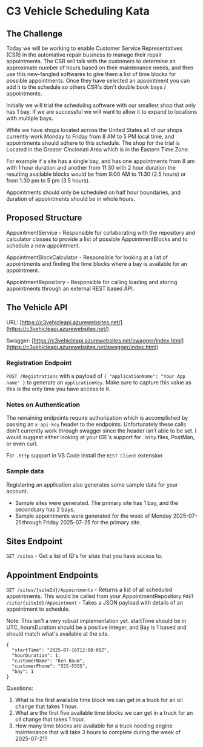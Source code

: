 # C3 Vehicle Scheduling Kata

## The Challenge
Today we will be working to enable Customer Service Representatives (CSR) in the automative repair business to manage their repair appointments. The CSR will talk with the customers to determine an approximate number of hours based on their maintenance needs, and then use this new-fangled softwares to give them a list of time blocks for possible appointments. Once they have selected an appointment you can add it to the schedule so others CSR's don't double book bays / appointments.

Initially we will trial the scheduling software with our smallest shop that only has 1 bay. If we are successful we will want to allow it to expand to locations with multiple bays.

While we have shops located across the United States all of our shops currently work Monday to Friday from 8 AM to 5 PM local time, and appointments should adhere to this schedule. The shop for the trial is Located in the Greater Cincinnati Area which is in the Eastern Time Zone.

For example if a site has a single bay, and has one appointments from 8 am with 1 hour duration and another from 11:30 with 2 hour duration the resulting available blocks would be from 9:00 AM to 11:30 (2.5 hours) or from 1:30 pm to 5 pm (3.5 hours).

Appointments should only be scheduled on half hour boundaries, and duration of appointments should be in whole hours. 

## Proposed Structure
AppointmentService - Responsible for collaborating with the repository and calculator classes to provide a list of possible AppointmentBlocks and to schedule a new appointment.

AppointmentBlockCalculator - Responsible for looking at a list of appointments and finding the time blocks where a bay is available for an appointment. 

AppointmentRepository - Responsible for calling loading and storing appointments through an external REST based API.

## The Vehicle API
URL: [https://c3vehicleapi.azurewebsites.net/](https://c3vehicleapi.azurewebsites.net/)

Swagger: [https://c3vehicleapi.azurewebsites.net/swagger/index.html](https://c3vehicleapi.azurewebsites.net/swagger/index.html)

### Registration Endpoint
`POST /Registrations` with a payload of `{ "applicationName": "Your App name" }` to generate an `applicationKey`. Make sure to capture this value as this is the only time you have access to it.

### Notes on Authentication
The remaining endpoints require authorization which is accomplished by passing an `x-api-key` header to the endpoints. Unfortunately these calls don't currently work through swagger since the header isn't able to be set. I would suggest either looking at your IDE's support for `.http` files, PostMan, or even curl.

For `.http` support in VS Code install the `REST Client` extension

### Sample data
Registering an application also generates some sample data for your account.
* Sample sites were generated. The primary site has 1 bay, and the secondsary has 2 bays.
* Sample appointments were generated for the week of Monday 2025-07-21 through Friday 2025-07-25 for the primary site.

## Sites Endpoint
`GET /sites` - Get a list of ID's for sites that you have access to.

## Appointment Endpoints
`GET /sites/{siteId}/Appointments` - Returns a list of all scheduled appointments. This would be called from your AppointmentRepository
`POST /site/{siteId}/Appointment` - Takes a JSON payload with details of an appointment to schedule. 

Note: This isn't a very robust implementation yet. startTime should be in UTC, hoursDuration should be a positive integer, and Bay is 1 based and should match what's available at the site.

```
{
  "startTime": "2025-07-16T12:00:00Z",
  "hourDuration": 1,
  "customerName": "Ken Baum",
  "customerPhone": "555-5555",
  "bay": 1
}
```

Questions:
1. What is the first available time block we can get in a truck for an oil change that takes 1 hour.
1. What are the first five available time blocks we can get in a truck for an oil change that takes 1 hour.
1. How many time blocks are available for a truck needing engine maintenance that will take 3 hours to complete during the week of 2025-07-21?